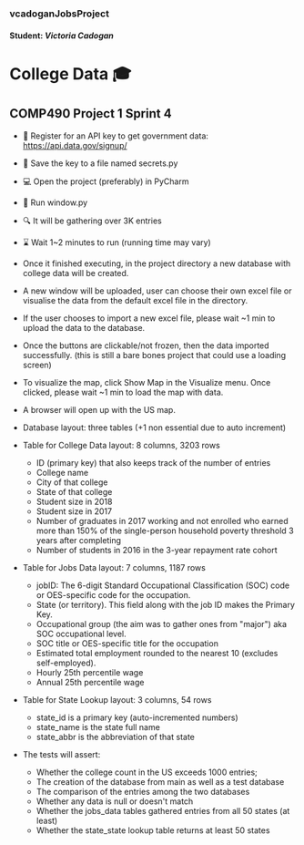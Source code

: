 ### vcadoganJobsProject

#### Student: *Victoria Cadogan*

# College Data :mortar_board:
## COMP490 Project 1 Sprint 4

- :bookmark_tabs: Register for an API key to get government data: https://api.data.gov/signup/
- :key: Save the key to a file named secrets.py
- :computer: Open the project (preferably) in PyCharm
- :running: Run window.py
- :mag: It will be gathering over 3K entries
- :hourglass: Wait 1~2 minutes to run (running time may vary)
- Once it finished executing, in the project directory a new database with college data will be created.
- A new window will be uploaded, user can choose their own excel file or visualise the data from the default excel file in the directory.
- If the user chooses to import a new excel file, please wait ~1 min to upload the data to the database.
- Once the buttons are clickable/not frozen, then the data imported successfully. (this is still a bare bones project that could use a loading screen)
- To visualize the map, click Show Map in the Visualize menu. Once clicked, please wait ~1 min to load the map with data.
- A browser will open up with the US map. 
- Database layout: three tables (+1 non essential due to auto increment)
- Table for College Data layout: 8 columns, 3203 rows 
    - ID (primary key) that also keeps track of the number of entries 
    - College name 
    - City of that college 
    - State of that college
    - Student size in 2018 
    - Student size in 2017 
    - Number of graduates in 2017 working and not enrolled who earned more than 150% of the single-person household poverty threshold 3 years after completing
    - Number of students in 2016 in the 3-year repayment rate cohort

- Table for Jobs Data layout: 7 columns, 1187 rows
    - jobID: The 6-digit Standard Occupational Classification (SOC) code or OES-specific code for the occupation.
    - State (or territory). This field along with the job ID makes the Primary Key.
    - Occupational group (the aim was to gather ones from "major") aka SOC occupational level.
    - SOC title or OES-specific title for the occupation
    - Estimated total employment rounded to the nearest 10 (excludes self-employed).
    - Hourly 25th percentile wage
    - Annual 25th percentile wage

- Table for State Lookup layout: 3 columns, 54 rows
    - state_id is a primary key (auto-incremented numbers)
    - state_name is the state full name
    - state_abbr is the abbreviation of that state

- The tests will assert: 
    - Whether the college count in the US exceeds 1000 entries;
    - The creation of the database from main as well as a test database
    - The comparison of the entries among the two databases
    - Whether any data is null or doesn't match
    - Whether the jobs_data tables gathered entries from all 50 states (at least)
    - Whether the state_state lookup table returns at least 50 states

